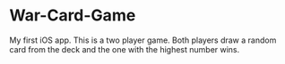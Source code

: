 # War-Card-Game

My first iOS app. This is a two player game. Both players draw a random card from the deck and the one with the highest number wins.



